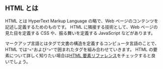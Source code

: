 ## HTML とは

HTML とは HyperText Markup Language の略で、Web ページのコンテンツを記述し定義するためのものです。
HTML に隣接する技術として、Web ページの見た目を定義する CSS や、振る舞いを定義する JavaScript などがあります。

マークアップ言語とはタグで文書の構造を定義するコンピュータ言語のことで、HTML では`"<"`および`">"`で囲まれたタグを組み合わせていきます。
HTML の要素について詳しく知りたい場合は[HTML 要素リファレンス](https://developer.mozilla.org/ja/docs/Web/HTML/Element)をチェックすると良いでしょう。
